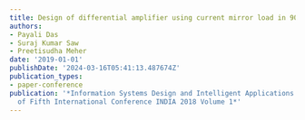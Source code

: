 ```yaml
---
title: Design of differential amplifier using current mirror load in 90 nm CMOS technology
authors:
- Payali Das
- Suraj Kumar Saw
- Preetisudha Meher
date: '2019-01-01'
publishDate: '2024-03-16T05:41:13.487674Z'
publication_types:
- paper-conference
publication: '*Information Systems Design and Intelligent Applications: Proceedings
  of Fifth International Conference INDIA 2018 Volume 1*'
---
```


